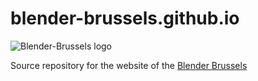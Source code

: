 blender-brussels.github.io
==========================

![Blender-Brussels logo](https://raw.githubusercontent.com/Blender-Brussels/blender-brussels.github.io/master/images/blender-brussels-logo-black.png)

Source repository for the website of the [Blender Brussels](http://blender-brussels.github.io)
